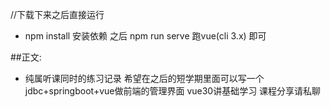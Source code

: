 //下载下来之后直接运行
- npm install 安装依赖
之后 npm run serve 跑vue(cli 3.x)
即可


##正文:


- 纯属听课同时的练习记录
希望在之后的短学期里面可以写一个jdbc+springboot+vue做前端的管理界面
vue30讲基础学习
课程分享请私聊
